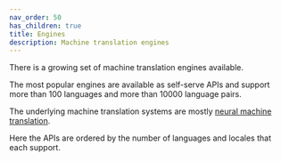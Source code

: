 ```yaml
---
nav_order: 50
has_children: true
title: Engines
description: Machine translation engines
---
```


There is a growing set of machine translation engines available.

The most popular engines are available as self-serve APIs and support more than 100 languages and more than 10000 language pairs.

The underlying machine translation systems are mostly [neural machine translation](/approaches/neural-machine-translation).

Here the APIs are ordered by the number of languages and locales that each support.
